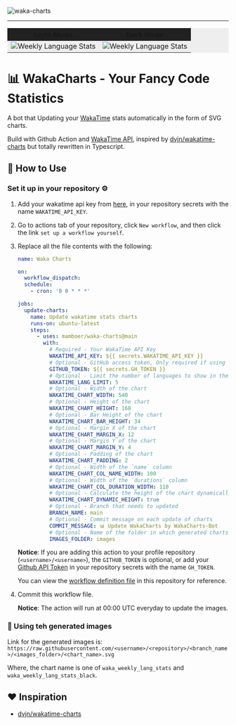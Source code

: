 ![waka-charts](https://socialify.git.ci/mamboer/waka-charts/image?description=1&font=Inter&forks=1&issues=1&language=1&logo=https%3A%2F%2Fraw.githubusercontent.com%2Fmamboer%2Fwaka-charts%2Fmain%2Flogo.svg&name=1&owner=1&pattern=Floating%20Cogs&pulls=1&stargazers=1&theme=Auto)

---

<table style="background: #eeeeee; margin-bottom: 24px">
  <tr style="background: #212121">
    <th>Light Mode</th>
    <th>Dark Mode</th>
  </tr>
  <tr>
    <td>
      <img src="https://raw.githubusercontent.com/mamboer/waka-charts/main/images/waka_weekly_lang_stats.svg" alt="Weekly Language Stats" />
    </td>
    <td>
      <img src="https://raw.githubusercontent.com/mamboer/waka-charts/main/images/waka_weekly_lang_stats_black.svg" alt="Weekly Language Stats" />
    </td>
  </tr>
</table>

# 📊 WakaCharts - Your Fancy Code Statistics

A bot that Updating your [WakaTime](https://wakatime.com/) stats automatically in the form of SVG charts.

Build with Github Action and [WakaTime API](https://wakatime.com/developers#stats), inspired by [dvjn/wakatime-charts](https://github.com/dvjn/wakatime-charts) but totally rewritten in Typescript.

## 🚀 How to Use

### Set it up in your repository ⚙️

1. Add your wakatime api key from [here](https://wakatime.com/settings/api-key), in your repository secrets with the name `WAKATIME_API_KEY`.

2. Go to actions tab of your repository, click `New workflow`, and then click the link `set up a workflow yourself`.

3. Replace all the file contents with the following:

   ```yaml
   name: Waka Charts

   on:
     workflow_dispatch:
     schedule:
       - cron: '0 0 * * *'

   jobs:
     update-charts:
       name: Update wakatime stats charts
       runs-on: ubuntu-latest
       steps:
         - uses: mamboer/waka-charts@main
           with:
             # Required - Your WakaTime API Key
             WAKATIME_API_KEY: ${{ secrets.WAKATIME_API_KEY }}
             # Optional - GitHub access token, Only required if using the action in repository other than profile
             GITHUB_TOKEN: ${{ secrets.GH_TOKEN }}
             # Optional - Limit the number of languages to show in the chart
             WAKATIME_LANG_LIMIT: 5
             # Optional - Width of the chart
             WAKATIME_CHART_WIDTH: 540
             # Optional - Height of the chart
             WAKATIME_CHART_HEIGHT: 168
             # Optional - Bar Height of the chart
             WAKATIME_CHART_BAR_HEIGHT: 34
             # Optional - Margin X of the chart
             WAKATIME_CHART_MARGIN_X: 12
             # Optional - Margin Y of the chart
             WAKATIME_CHART_MARGIN_Y: 4
             # Optional - Padding of the chart
             WAKATIME_CHART_PADDING: 2
             # Optional - Width of the `name` column
             WAKATIME_CHART_COL_NAME_WIDTH: 100
             # Optional - Width of the `durations` column
             WAKATIME_CHART_COL_DURATION_WIDTH: 110
             # Optional - Calculate the height of the chart dynamically based on the number of languages and bar height
             WAKATIME_CHART_DYNAMIC_HEIGHT: true
             # Optional - Branch that needs to updated
             BRANCH_NAME: main
             # Optional - Commit message on each update of charts
             COMMIT_MESSAGE: 📊 Update WakaCharts by WakaCharts-Bot
             # Optional - Name of the folder in which generated charts will be shown
             IMAGES_FOLDER: images
   ```

   **Notice**: If you are adding this action to your profile repository (`<username>/<username>`), the `GITHUB_TOKEN` is optional, or add your [Github API Token](https://github.com/settings/tokens) in your repository secrets with the name `GH_TOKEN`.

   You can view the [workflow definition file](action.yml) in this repository for reference.

4. Commit this workflow file.

   **Notice**: The action will run at 00:00 UTC everyday to update the images.

### 🐰 Using teh generated images

Link for the generated images is:
`https://raw.githubusercontent.com/<username>/<repository>/<branch_name>/<images_folder>/<chart_name>.svg`

Where, the chart name is one of `waka_weekly_lang_stats` and `waka_weekly_lang_stats_black`.

## ♥️ Inspiration

- [dvjn/wakatime-charts](https://github.com/dvjn/wakatime-charts)

